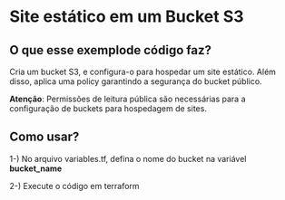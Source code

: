 # Site estático em um Bucket S3

## O que esse exemplode código faz?
Cria um bucket S3, e configura-o para hospedar um site estático. Além disso, aplica uma policy garantindo a segurança do bucket público.

**Atenção**: Permissões de leitura pública são necessárias para a configuração de buckets para hospedagem de sites.

## Como usar?

1-) No arquivo variables.tf, defina o nome do bucket na variável **bucket_name**

2-) Execute o código em terraform

